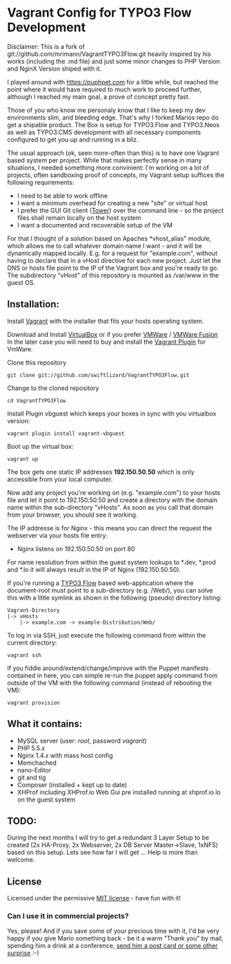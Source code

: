 Vagrant Config for TYPO3 Flow Development
=========================================

Disclaimer: 
This is a fork of git://github.com/mrimann/VagrantTYPO3Flow.git heavily inspired by his works (including the .md file) and just some minor changes to PHP Version and NginX Version shiped with it.

I played around with https://puphpet.com for a little while, but reached the point where it would have required to much work to proceed further, although I reached my main goal, a prove of concept pretty fast.

Those of you who know me personaly know that I like to keep my dev environments slim, and bleeding edge. That's why I forked Marios repo do get a shipable product. 
The Box is setup for TYPO3.Flow and TYPO3.Neos as well as TYPO3.CMS development with all necessary components configured to get you up and running in a bliz.

The usual approach (ok, seen more-often than this) is to have one Vagrant based system per project. While that makes perfectly sense in many situations, I needed something more convinient: I'm working on a lot of projects, often sandboxing proof of concepts, my Vagrant setup suffices the following requirements:

- I need to be able to work offline
- I want a minimum overhead for creating a new "site" or virtual host
- I prefer the GUI Git client ([Tower](http://www.git-tower.com/)) over the command line - so the project files shall remain locally on the host system
- I want a documented and recoverable setup of the VM

For that I thought of a solution based on Apaches *vhost_alias" module, which allows me to call whatever domain name I want - and it will be dynamically mapped locally. E.g. for a request for "example.com", without having to declare that in a vHost directive for each new project. Just let the DNS or hosts file point to the IP of the Vagrant box and you're ready to go. The subdirectory "vHost" of this repository is mounted as /var/www in the guest OS.

Installation:
-------------

Install [Vagrant](http://vagrantup.com/) with the installer that fits your hosts operating system.

Download and Install [VirtualBox](http://www.virtualbox.org/) or if you prefer [VMWare](https://www.vmware.com/products/workstation/) / [VMWare Fusion](https://www.vmware.com/products/fusion-professional/)
In the later case you will need to buy and install the [Vagrant Plugin](http://www.vagrantup.com/vmware) for VmWare.

Clone this repository

	git clone git://github.com/swiftlizard/VagrantTYPO3Flow.git

Change to the cloned repository

	cd VagrantTYPO3Flow

Install Plugin vbguest which keeps your boxes in sync with you virtualbox version:

	vagrant plugin install vagrant-vbguest

Boot up the virtual box:

	vagrant up

The box gets one static IP addresses **192.150.50.50** which is only accessible from your local computer.

Now add any project you're working on (e.g. "example.com") to your hosts file and let it point to 192.150.50.50 and create a directory with the domain name within the sub-directory "vHosts". As soon as you call that domain from your browser, you should see it working.

The IP addresse is for  Nginx - this means you can direct the request the webserver via your hosts file entry:

* Nginx listens on 192.150.50.50 on port 80

For name resolution from within the guest system lookups to *.dev, *.prod and *.lo it will always result in the IP of Nginx (192.150.50.50).

If you're running a [TYPO3 Flow](http://flow.typo3.org/) based web-application where the document-root must point to a sub-directory (e.g. /Web/), you can solve this with a little symlink as shown in the following (pseudo) directory listing:

	Vagrant-Directory
	|-> vHosts
		|-> example.com -> example-Distribution/Web/

To log in via SSH, just execute the following command from within the current directory:

	vagrant ssh

If you fiddle around/extend/change/improve with the Puppet manifests contained in here, you can simple re-run the puppet apply command from outside of the VM with the following command (instead of rebooting the VM):

	vagrant provision


What it contains:
-----------------

- MySQL server (user: *root*, password *vagrant*)
- PHP 5.5.x
- Nginx 1.4.x with mass host config
- Memchached
- nano-Editor
- git and tig
- Composer (installed + kept up to date)
- XHProf including XHProf.io Web Gui pre installed running at xhprof.io.lo on the guest system


TODO:
-----
During the next months I will try to get a redundant 3 Layer Setup to be created (2x HA-Proxy, 2x Webserver, 2x DB Server Master->Slave, 1xNFS) based on this setup.
Lets see how far I will get ... Help is more than welcome.

## License

Licensed under the permissive [MIT license](http://opensource.org/licenses/MIT) - have fun with it!

### Can I use it in commercial projects?

Yes, please! And if you save some of your precious time with it, I'd be very happy if you give Mario something back - be it a warm "Thank you" by mail, spending him a drink at a conference, [send him a post card or some other surprise](http://www.rimann.org/support/) :-)
